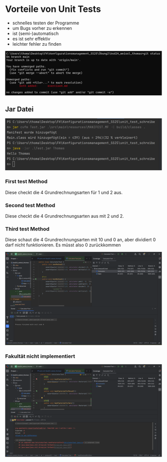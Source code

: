 # Vorteile von Unit Tests

- schnelles testen der Programme
- um Bugs vorher zu erkennen
- ist (semi-)automatisch
- es ist sehr effektiv
- leichter fehler zu finden

 ![Merge Conflict](resources/images/ex4_2.png)

## Jar Datei

![Jar File](resources/images/ex4_1.png)

### First test Method

Diese checkt die 4 Grundrechnungsarten für 1 und 2 aus.

### Second test Method

Diese checkt die 4 Grundrechnungsarten aus mit 2 und 2.

### Third test Method

Diese schaut die 4 Grundrechnungsarten mit 10 und 0 an, aber dividiert 0 darf nicht funktionieren. Es müsst also 0 zurückkommen

![Tests1](resources/images/ex4_3.png)

### Fakultät nicht implementiert

![Error](resources/images/ex4_4.png)


